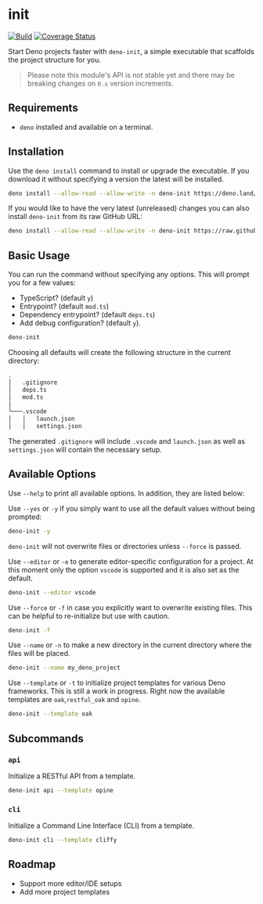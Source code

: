 # init

[![Build](https://github.com/GJZwiers/deno-init/actions/workflows/build.yaml/badge.svg)](https://github.com/GJZwiers/deno-init/actions/workflows/build.yaml)
[![Coverage Status](https://coveralls.io/repos/github/GJZwiers/deno-init/badge.svg?branch=main)](https://coveralls.io/github/GJZwiers/deno-init?branch=main)

Start Deno projects faster with `deno-init`, a simple executable that scaffolds the project structure for you.

> Please note this module's API is not stable yet and there may be breaking changes on `0.x` version increments.

## Requirements

- `deno` installed and available on a terminal.

## Installation

Use the `deno install` command to install or upgrade the executable. If you download it without specifying a version the latest will be installed.

```bash
deno install --allow-read --allow-write -n deno-init https://deno.land/x/init@0.9.1/mod.ts
```

If you would like to have the very latest (unreleased) changes you can also install `deno-init` from its raw GitHub URL:

```bash
deno install --allow-read --allow-write -n deno-init https://raw.githubusercontent.com/GJZwiers/deno-init/main/mod.ts
```

## Basic Usage

You can run the command without specifying any options. This will prompt you for a few values:

- TypeScript? (default `y`)
- Entrypoint? (default `mod.ts`)
- Dependency entrypoint? (default `deps.ts`)
- Add debug configuration? (default `y`).

```bash
deno-init
```

Choosing all defaults will create the following structure in the current directory:

```bash
.
│   .gitignore
│   deps.ts  
│   mod.ts
│
└───.vscode
│   │   launch.json
│   │   settings.json
```

The generated `.gitignore` will include `.vscode` and `launch.json` as well as `settings.json` will contain the necessary setup.

## Available Options

Use `--help` to print all available options. In addition, they are listed below:

Use `--yes` or `-y` if you simply want to use all the default values without being prompted:

```bash
deno-init -y
```

`deno-init` will not overwrite files or directories unless `--force` is passed.

Use `--editor` or `-e` to generate editor-specific configuration for a project. At this moment only the option `vscode` is supported and it is also set as the default.

```bash
deno-init --editor vscode
```

Use `--force` or `-f` in case you explicitly want to overwrite existing files. This can be helpful to re-initialize but use with caution.

```bash
deno-init -f
```

Use `--name` or `-n` to make a new directory in the current directory where the files will be placed.

```bash
deno-init --name my_deno_project
```

Use `--template` or `-t` to initialize project templates for various Deno frameworks. This is still a work in progress. Right now the available templates are `oak`,`restful_oak` and `opine`.

```bash
deno-init --template oak
```

## Subcommands

### `api`

Initialize a RESTful API from a template.

```bash
deno-init api --template opine
```

### `cli`

Initialize a Command Line Interface (CLI) from a template.

```bash
deno-init cli --template cliffy
```

## Roadmap

- Support more editor/IDE setups
- Add more project templates
